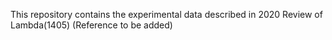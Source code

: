 This repository contains the experimental data described in 2020 Review of Lambda(1405)
(Reference to be added)


